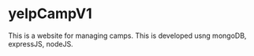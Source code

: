 # yelpCampV1
This is a website for managing camps. This is developed usng mongoDB, expressJS, nodeJS.
